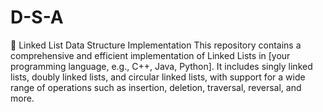# D-S-A
🚀 Linked List Data Structure Implementation
This repository contains a comprehensive and efficient implementation of Linked Lists in [your programming language, e.g., C++, Java, Python]. It includes singly linked lists, doubly linked lists, and circular linked lists, with support for a wide range of operations such as insertion, deletion, traversal, reversal, and more.
